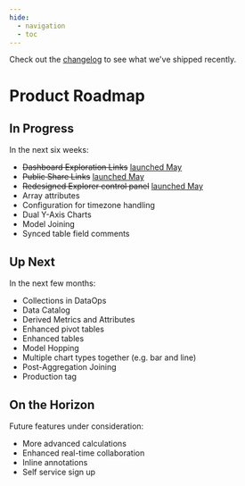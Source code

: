 ```yaml
---
hide:
  - navigation
  - toc
---
```


Check out the [changelog](../../changelog/) to see what we've shipped recently.

# Product Roadmap

## In Progress

In the next six weeks:

- <del>Dashboard Exploration Links</del> <ins>[launched May](../changelog/2023_05_30/#dashboard-exploration-links)</ins>
- <del>Public Share Links</del> <ins>[launched May](../changelog/2023_05_30/#public-link-sharing)</ins>
- <del>Redesigned Explorer control panel</del> <ins>[launched May](../changelog/2023_05_30/#refreshed-control-panel)</ins>
- Array attributes
- Configuration for timezone handling
- Dual Y-Axis Charts
- Model Joining
- Synced table field comments

## Up Next

In the next few months:

- Collections in DataOps
- Data Catalog
- Derived Metrics and Attributes
- Enhanced pivot tables
- Enhanced tables
- Model Hopping
- Multiple chart types together (e.g. bar and line)
- Post-Aggregation Joining
- Production tag

## On the Horizon

Future features under consideration:

- More advanced calculations
- Enhanced real-time collaboration
- Inline annotations
- Self service sign up
